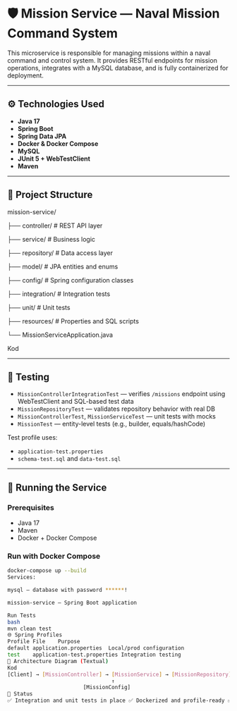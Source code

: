 # 🛡️ Mission Service — Naval Mission Command System

This microservice is responsible for managing missions within a naval command and control system. It provides RESTful endpoints for mission operations, integrates with a MySQL database, and is fully containerized for deployment.

---

## ⚙️ Technologies Used

- **Java 17**
- **Spring Boot**
- **Spring Data JPA**
- **Docker & Docker Compose**
- **MySQL**
- **JUnit 5 + WebTestClient**
- **Maven**

---

## 📁 Project Structure

mission-service/ 

├── controller/ # REST API layer 

├── service/ # Business logic 

├── repository/ # Data access layer 

├── model/ # JPA entities and enums 

├── config/ # Spring configuration classes 

├── integration/ # Integration tests 

├── unit/ # Unit tests 

├── resources/ # Properties and SQL scripts 

└── MissionServiceApplication.java

Kod

---

## 🧪 Testing

- `MissionControllerIntegrationTest` — verifies `/missions` endpoint using WebTestClient and SQL-based test data
- `MissionRepositoryTest` — validates repository behavior with real DB
- `MissionControllerTest`, `MissionServiceTest` — unit tests with mocks
- `MissionTest` — entity-level tests (e.g., builder, equals/hashCode)

Test profile uses:
- `application-test.properties`
- `schema-test.sql` and `data-test.sql`

---


## 🚀 Running the Service


### Prerequisites

- Java 17
- Maven
- Docker + Docker Compose


### Run with Docker Compose

```bash
docker-compose up --build
Services:

mysql — database with password ******!

mission-service — Spring Boot application

Run Tests
bash
mvn clean test
🌐 Spring Profiles
Profile	File	Purpose
default	application.properties	Local/prod configuration
test	application-test.properties	Integration testing
🧭 Architecture Diagram (Textual)
Kod
[Client] → [MissionController] → [MissionService] → [MissionRepository] → [MySQL]
                                 ↑
                        [MissionConfig]
📌 Status
✅ Integration and unit tests in place ✅ Dockerized and profile-ready ✅ Clean, modular structure ✅ Ready for expansion (e.g., unit-service, auth-service, intel-servic
